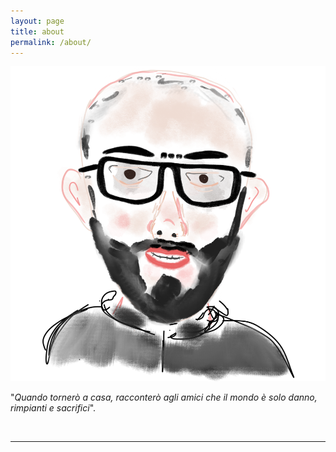 ```yaml
---
layout: page
title: about
permalink: /about/
---
```


<img class="col one right" src="/img/me.png">

<br/>

"<i>Quando tornerò a casa, racconterò agli amici che il mondo è solo danno, rimpianti e sacrifici</i>".


<br/>
<hr/>
<br/>
<span class="contacticon center">
	<a href="https://github.com/P3trur0" target="_blank"><i class="fa fa-github-square"></i></a>
</span>
